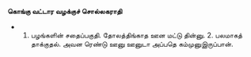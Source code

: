 **கொங்கு வட்டார வழக்குச் சொல்லகராதி**
- 1. பழங்களின் சதைப்பகுதி. தோலத்திங்காத ஊன மட்டு தின்னு. 2. பலமாகத் தாக்குதல். அவன ரெண்டு ஊனு ஊனுடா அப்பதெ கம்முனுஇருப்பான்.

